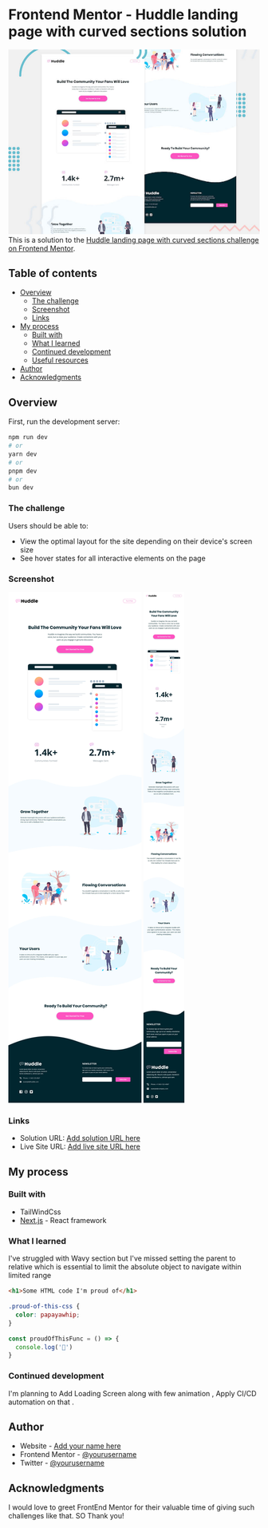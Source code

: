 # Frontend Mentor - Huddle landing page with curved sections solution
![Preview](./public/design/desktop-preview.jpg)
This is a solution to the [Huddle landing page with curved sections challenge on Frontend Mentor](https://www.frontendmentor.io/challenges/huddle-landing-page-with-curved-sections-5ca5ecd01e82137ec91a50f2). 

## Table of contents

- [Overview](#overview)
  - [The challenge](#the-challenge)
  - [Screenshot](#screenshot)
  - [Links](#links)
- [My process](#my-process)
  - [Built with](#built-with)
  - [What I learned](#what-i-learned)
  - [Continued development](#continued-development)
  - [Useful resources](#useful-resources)
- [Author](#author)
- [Acknowledgments](#acknowledgments)

## Overview
First, run the development server:

```bash
npm run dev
# or
yarn dev
# or
pnpm dev
# or
bun dev
```

### The challenge

Users should be able to:

- View the optimal layout for the site depending on their device's screen size
- See hover states for all interactive elements on the page

### Screenshot

![Desktop](./public/design/desktop-design.jpg)
![Mobile](./public/design/mobile-design.jpg)


### Links

- Solution URL: [Add solution URL here](https://your-solution-url.com)
- Live Site URL: [Add live site URL here](https://your-live-site-url.com)

## My process

### Built with

- TailWindCss
- [Next.js](https://nextjs.org/) - React framework


### What I learned

I've struggled with Wavy section but I've missed setting the parent to relative which is essential to limit the absolute object to navigate within limited range

```html
<h1>Some HTML code I'm proud of</h1>
```
```css
.proud-of-this-css {
  color: papayawhip;
}
```
```js
const proudOfThisFunc = () => {
  console.log('🎉')
}
```

### Continued development

I'm planning to Add Loading Screen along with few animation , Apply CI/CD automation on that .


## Author

- Website - [Add your name here](https://www.your-site.com)
- Frontend Mentor - [@yourusername](https://www.frontendmentor.io/profile/yourusername)
- Twitter - [@yourusername](https://www.twitter.com/yourusername)


## Acknowledgments

I would love to greet FrontEnd Mentor for their valuable time of giving such challenges like that.
SO Thank you!


